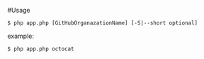 #Usage
```
$ php app.php [GitHubOrganazationName] [-S|--short optional]
```
example:
```
$ php app.php octocat
```
